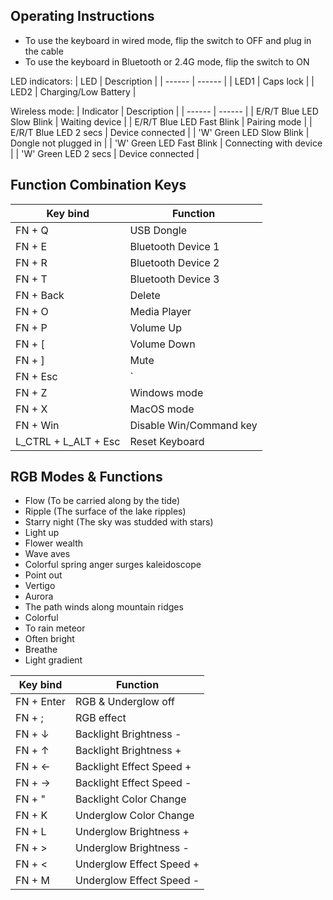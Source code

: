 ## Operating Instructions

- To use the keyboard in wired mode, flip the switch to OFF and plug in the cable
- To use the keyboard in Bluetooth or 2.4G mode, flip the switch to ON

LED indicators:
| LED | Description |
| ------ | ------ |
| LED1 | Caps lock |
| LED2 | Charging/Low Battery |

Wireless mode:
| Indicator | Description |
| ------ | ------ |
| E/R/T Blue LED Slow Blink | Waiting device |
| E/R/T Blue LED Fast Blink | Pairing mode |
| E/R/T Blue LED  2 secs | Device connected |
| 'W' Green LED Slow Blink | Dongle not plugged in |
| 'W' Green LED Fast Blink | Connecting with device |
| 'W' Green LED 2 secs | Device connected |

## Function Combination Keys

| Key bind | Function |
| ------ | ------ |
| FN + Q | USB Dongle |
| FN + E | Bluetooth Device 1 |
| FN + R | Bluetooth Device 2 |
| FN + T | Bluetooth Device 3 |
| FN + Back | Delete |
| FN + O | Media Player |
| FN + P | Volume Up |
| FN + [ | Volume Down |
| FN + ] | Mute |
| FN + Esc | ` |
| FN + Z | Windows mode |
| FN + X | MacOS mode |
| FN + Win | Disable Win/Command key |
| L_CTRL + L_ALT + Esc | Reset Keyboard |

## RGB Modes & Functions

- Flow (To be carried along by the tide)
- Ripple (The surface of the lake ripples)
- Starry night (The sky was studded with stars)
- Light up
- Flower wealth
- Wave aves
- Colorful spring anger surges kaleidoscope
- Point out
- Vertigo
- Aurora
- The path winds along mountain ridges
- Colorful
- To rain meteor
- Often bright
- Breathe
- Light gradient

| Key bind | Function |
| ------ | ------ |
| FN + Enter | RGB & Underglow off |
| FN + ; | RGB effect |
| FN + ↓ | Backlight Brightness - |
| FN + ↑ | Backlight Brightness + |
| FN + ← | Backlight Effect Speed + |
| FN + → | Backlight Effect Speed - |
| FN + " | Backlight Color Change |
| FN + K | Underglow Color Change|
| FN + L | Underglow Brightness + |
| FN + > | Underglow Brightness - |
| FN + < | Underglow Effect Speed + |
| FN + M | Underglow Effect Speed - |
